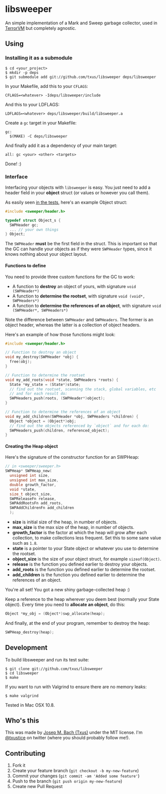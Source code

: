# libsweeper

An simple implementation of a Mark and Sweep garbage collector, used in
[TerrorVM][terrorvm] but completely agnostic.

## Using

### Installing it as a submodule

    $ cd <your_project>
    $ mkdir -p deps
    $ git submodule add git://github.com/txus/libsweeper deps/libsweeper

In your Makefile, add this to your `CFLAGS`:

    CFLAGS=<whatever> -Ideps/libsweeper/include

And this to your LDFLAGS:

    LDFLAGS=<whatever> deps/libsweeper/build/libsweeper.a

Create a `gc` target in your Makefile:

```make
gc:
  $(MAKE) -C deps/libsweeper
```

And finally add it as a dependency of your main target:

```make
all: gc <your> <other> <targets>
```

Done! :)

### Interface

Interfacing your objects with `libsweeper` is easy. You just need to add a
header field in your **object** struct (or values or however you call them).

As easily seen [in the tests][tests], here's an example Object struct:

```c
#include <sweeper/header.h>

typedef struct Object_s {
  SWPHeader gc;
  ... // your own things
} Object;
```

The `SWPHeader` **must** be the first field in the struct. This is important so
that the GC can handle your objects as if they were `SWPHeader` types, since it
knows nothing about your object layout.

#### Functions to define

You need to provide three custom functions for the GC to work:

* A function to **destroy** an object of yours, with signature `void (SWPHeader*)`
* A function to **determine the rootset**, with signature `void (void*,
  SWPHeaders*)`
* A function to **determine the references of an object**, with signature `void (SWPHeader*, SWPHeaders*)`

Note the difference between `SWPHeader` and `SWPHeaders`. The former is an
object header, whereas the latter is a collection of object headers.

Here's an example of how those functions might look:

```c
#include <sweeper/header.h>

// Function to destroy an object
void my_destroy(SWPHeader *obj) {
  free(obj);
}

// Function to determine the rootset
void my_add_roots(void *state, SWPHeaders *roots) {
  State *my_state = (State*)state;
  // find out the rootset, scanning the stack, global variables, etc
  // and for each result do:
  SWPHeaders_push(roots, (SWPHeader*)object);
}

// Function to determine the references of an object
void my_add_children(SWPHeader *obj, SWPHeaders *children) {
  Object *object = (Object*)obj;
  // find out the objects referenced by `object` and for each do:
  SWPHeaders_push(children, referenced_object);
}
```

#### Creating the Heap object

Here's the signature of the constructor function for an SWPHeap:

```c
// in <sweeper/sweeper.h>
SWPHeap* SWPHeap_new(
  unsigned int size,
  unsigned int max_size,
  double growth_factor,
  void *state,
  size_t object_size,
  SWPReleaseFn release,
  SWPAddRootsFn add_roots,
  SWPAddChildrenFn add_children
  );
```

* **size** is initial size of the heap, in number of objects.
* **max_size** is the max size of the heap, in number of objects.
* **growth_factor** is the factor at which the heap will grow after each
  collection, to make collections less frequent. Set this to some sane value such as `1.8`.
* **state** is a pointer to your State object or whatever you use to determine
  the rootset.
* **object_size** is the size of your object struct, for example
  `sizeof(Object)`.
* **release** is the function you defined earlier to destroy your objects.
* **add_roots** is the function you defined earlier to determine the rootset.
* **add_children** is the function you defined earlier to determine the
  references of an object.

You're all set! You got a new shiny garbage-collected heap :)

Keep a reference to the heap wherever you deem best (normally your State
object). Every time you need to **allocate an object**, do this:

```c
Object *my_obj = (Object*)swp_allocate(heap);
```

And finally, at the end of your program, remember to destroy the heap:

```c
SWPHeap_destroy(heap);
```

## Development

To build libsweeper and run its test suite:

    $ git clone git://github.com/txus/libsweeper
    $ cd libsweeper
    $ make

If you want to run with Valgrind to ensure there are no memory leaks:

    $ make valgrind

Tested in Mac OSX 10.8.

## Who's this

This was made by [Josep M. Bach (Txus)](http://txustice.me) under the MIT
license. I'm [@txustice][twitter] on twitter (where you should probably follow
me!).

## Contributing

1. Fork it
2. Create your feature branch (`git checkout -b my-new-feature`)
3. Commit your changes (`git commit -am 'Added some feature'`)
4. Push to the branch (`git push origin my-new-feature`)
5. Create new Pull Request

[twitter]: https://twitter.com/txustice
[terrorvm]: https://github.com/txus/terrorvm
[tests]: https://github.com/txus/libsweeper/blob/master/tests/sweeper_tests.c